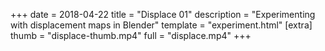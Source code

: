 +++
date = 2018-04-22
title = "Displace 01"
description = "Experimenting with displacement maps in Blender"
template = "experiment.html"
[extra]
thumb = "displace-thumb.mp4"
full = "displace.mp4"
+++